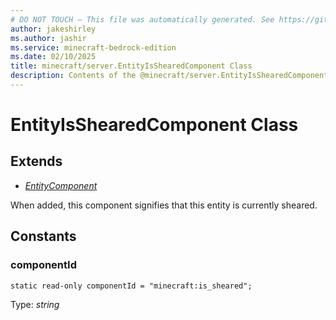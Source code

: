 ```yaml
---
# DO NOT TOUCH — This file was automatically generated. See https://github.com/mojang/minecraftapidocsgenerator to modify descriptions, examples, etc.
author: jakeshirley
ms.author: jashir
ms.service: minecraft-bedrock-edition
ms.date: 02/10/2025
title: minecraft/server.EntityIsShearedComponent Class
description: Contents of the @minecraft/server.EntityIsShearedComponent class.
---
```

# EntityIsShearedComponent Class

## Extends
- [*EntityComponent*](EntityComponent.md)

When added, this component signifies that this entity is currently sheared.

## Constants

### **componentId**
`static read-only componentId = "minecraft:is_sheared";`

Type: *string*
